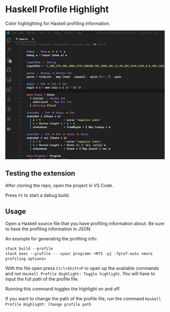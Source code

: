 # Haskell Profile Highlight

Color highlighting for Haskell profiling information.

![](haskell-profile-highlight.gif)

## Testing the extension

After cloning the repo, open the project in VS Code.

Press `F5` to start a debug build.

## Usage

Open a Haskell source file that you have profiling information about. Be sure to have the profiling information in JSON.

An example for generating the profiling info:
``` 
stack build --profile
stack exec --profile -- <your program> +RTS -pj -fprof-auto <more profiling options> 
```

With the file open press `Ctrl+Shift+P` to open up the available commands and run `Haskell Profile Highlight: Toggle highlight`. You will have to input the full path of the profile file.

Running this command toggles the highlight on and off.

If you want to change the path of the profile file, run the command `Haskell Profile Highlight: Change profile path`